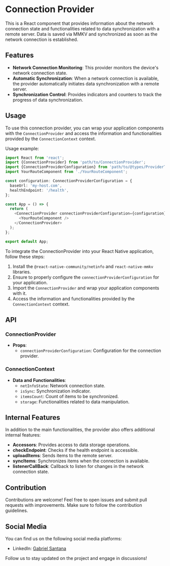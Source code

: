 # Connection Provider

This is a React component that provides information about the network connection state and functionalities related to data synchronization with a remote server. Data is saved via MMKV and synchronized as soon as the network connection is established.

## Features

- **Network Connection Monitoring**: This provider monitors the device's network connection state.
- **Automatic Synchronization**: When a network connection is available, the provider automatically initiates data synchronization with a remote server.
- **Synchronization Control**: Provides indicators and counters to track the progress of data synchronization.

## Usage

To use this connection provider, you can wrap your application components with the `ConnectionProvider` and access the information and functionalities provided by the `ConnectionContext` context.

Usage example:

```ts
import React from 'react';
import {ConnectionProvider} from 'path/to/ConnectionProvider';
import {ConnectionProviderConfiguration} from 'path/to/@types/ProviderTypes';
import YourRouteComponent from './YourRouteComponent';

const configuration: ConnectionProviderConfiguration = {
  baseUrl: 'my-host.com',
  healthEndpoint: '/health',
};

const App = () => {
  return (
    <ConnectionProvider connectionProviderConfiguration={configuration}>
      <YourRouteComponent />
    </ConnectionProvider>
  );
};

export default App;
```

To integrate the ConnectionProvider into your React Native application, follow these steps:

1. Install the `@react-native-community/netinfo` and `react-native-mmkv` libraries.
2. Ensure to properly configure the `connectionProviderConfiguration` for your application.
3. Import the `ConnectionProvider` and wrap your application components with it.
4. Access the information and functionalities provided by the `ConnectionContext` context.

## API

### ConnectionProvider

- **Props**:
  - `connectionProviderConfiguration`: Configuration for the connection provider.

### ConnectionContext

- **Data and Functionalities**:
  - `netInfoState`: Network connection state.
  - `isSync`: Synchronization indicator.
  - `itemsCount`: Count of items to be synchronized.
  - `storage`: Functionalities related to data manipulation.

## Internal Features

In addition to the main functionalities, the provider also offers additional internal features:

- **Accessors**: Provides access to data storage operations.
- **checkEndpoint**: Checks if the health endpoint is accessible.
- **uploadItems**: Sends items to the remote server.
- **syncItems**: Synchronizes items when the connection is available.
- **listenerCallBack**: Callback to listen for changes in the network connection state.

## Contribution

Contributions are welcome! Feel free to open issues and submit pull requests with improvements. Make sure to follow the contribution guidelines.

## Social Media

You can find us on the following social media platforms:

- LinkedIn: [Gabriel Santana](https://www.linkedin.com/in/gabriel-sisjr/)

Follow us to stay updated on the project and engage in discussions!

<!-- ## Donations

If you would like to financially support this project, consider making a donation through the following means:

- [Patreon](https://www.patreon.com/examplerepo)
- [PayPal](https://www.paypal.com/donate?hosted_button_id=YOUR_BUTTON_ID)
- Bitcoin: `YOUR_BITCOIN_WALLET` -->

